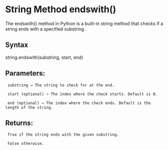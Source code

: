# String Method endswith()

The endswith() method in Python is a built-in string method that checks if a string ends with a specified substring.

## Syntax

string.endswith(substring, start, end)

## Parameters:
     substring → The string to check for at the end.

     start (optional) → The index where the check starts. Default is 0.

     end (optional) → The index where the check ends. Default is the length of the string.


## Returns:
     True if the string ends with the given substring.

     False otherwise.
